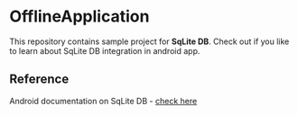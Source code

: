 # OfflineApplication
This repository contains sample project for **SqLite DB**. Check out if you like to learn about SqLite DB integration in android app.

## Reference
Android documentation on SqLite DB - [check here](https://developer.android.com/training/data-storage/sqlite)
